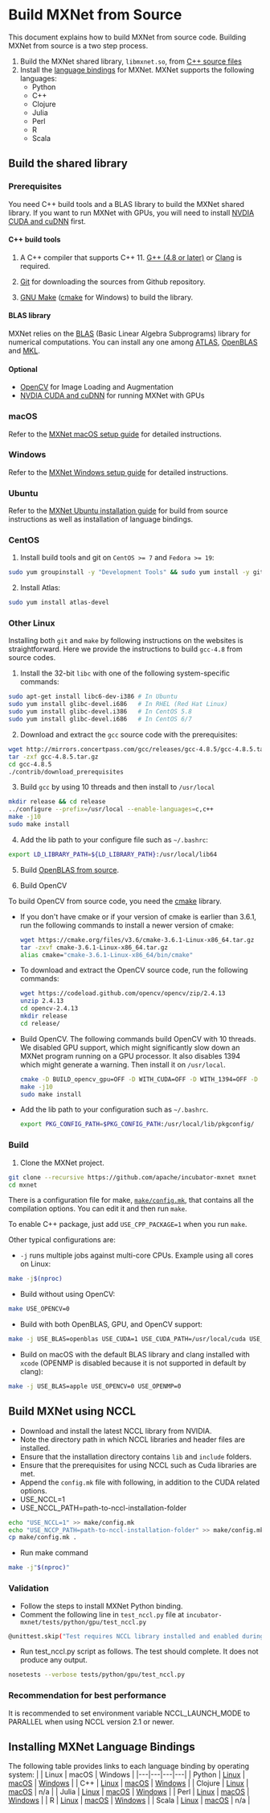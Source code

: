 # Build MXNet from Source

This document explains how to build MXNet from source code. Building MXNet from source is a two step process.

1. Build the MXNet shared library, `libmxnet.so`, from [C++ source files](#build-the-shared-library)
2. Install the [language bindings](#installing-mxnet-language-bindings) for MXNet. MXNet supports the following languages:
    - Python
    - C++
    - Clojure
    - Julia
    - Perl
    - R
    - Scala


## Build the shared library

### Prerequisites

You need C++ build tools and a BLAS library to build the MXNet shared library. If you want to run MXNet with GPUs, you will need to install [NVDIA CUDA and cuDNN](https://developer.nvidia.com/cuda-downloads) first.


#### C++ build tools

1. A C++ compiler that supports C++ 11.
[G++ (4.8 or later)](https://gcc.gnu.org/gcc-4.8/) or
[Clang](http://clang.llvm.org/) is required.

2. [Git](https://git-scm.com/downloads) for downloading the sources from Github repository.

3. [GNU Make](https://www.gnu.org/software/make/) ([cmake](https://cmake.org/)
   for Windows) to build the library.


#### BLAS library

MXNet relies on the
[BLAS](https://en.wikipedia.org/wiki/Basic_Linear_Algebra_Subprograms) (Basic
Linear Algebra Subprograms) library for numerical computations. You can install
any one among [ATLAS](http://math-atlas.sourceforge.net/),
[OpenBLAS](http://www.openblas.net/) and
[MKL](https://software.intel.com/en-us/intel-mkl).


#### Optional

* [OpenCV](http://opencv.org/) for Image Loading and Augmentation
* [NVDIA CUDA and cuDNN](https://developer.nvidia.com/cuda-downloads) for running MXNet with GPUs


### macOS

Refer to the [MXNet macOS setup guide](osx_setup.html) for detailed instructions.


### Windows

Refer to the [MXNet Windows setup guide](windows_setup.html) for detailed instructions.


### Ubuntu

Refer to the <a href="ubuntu_setup.html">MXNet Ubuntu installation guide</a> for build from source instructions as well as installation of language bindings.


### CentOS
1. Install build tools and git on `CentOS >= 7` and `Fedora >= 19`:

```bash
sudo yum groupinstall -y "Development Tools" && sudo yum install -y git
```

2. Install Atlas:

```bash
sudo yum install atlas-devel
```

### Other Linux
Installing both `git` and `make` by following instructions on the websites is
straightforward. Here we provide the instructions to build `gcc-4.8` from source codes.

1. Install the 32-bit `libc` with one of the following system-specific commands:

```bash
sudo apt-get install libc6-dev-i386 # In Ubuntu
sudo yum install glibc-devel.i686   # In RHEL (Red Hat Linux)
sudo yum install glibc-devel.i386   # In CentOS 5.8
sudo yum install glibc-devel.i686   # In CentOS 6/7
```

2. Download and extract the `gcc` source code with the prerequisites:

```bash
wget http://mirrors.concertpass.com/gcc/releases/gcc-4.8.5/gcc-4.8.5.tar.gz
tar -zxf gcc-4.8.5.tar.gz
cd gcc-4.8.5
./contrib/download_prerequisites
```

3. Build `gcc` by using 10 threads and then install to `/usr/local`

```bash
mkdir release && cd release
../configure --prefix=/usr/local --enable-languages=c,c++
make -j10
sudo make install
```

4. Add the lib path to your configure file such as `~/.bashrc`:

```bash
export LD_LIBRARY_PATH=${LD_LIBRARY_PATH}:/usr/local/lib64
```

5. Build [OpenBLAS from source](https://github.com/xianyi/OpenBLAS#installation-from-source).

6. Build OpenCV

To build OpenCV from source code, you need the [cmake](https://cmake.org) library.

* If you don't have cmake or if your version of cmake is earlier than 3.6.1, run the following commands to install a newer version of cmake:

   ```bash
   wget https://cmake.org/files/v3.6/cmake-3.6.1-Linux-x86_64.tar.gz
   tar -zxvf cmake-3.6.1-Linux-x86_64.tar.gz
   alias cmake="cmake-3.6.1-Linux-x86_64/bin/cmake"
   ```

* To download and extract the OpenCV source code, run the following commands:

   ```bash
   wget https://codeload.github.com/opencv/opencv/zip/2.4.13
   unzip 2.4.13
   cd opencv-2.4.13
   mkdir release
   cd release/
   ```

* Build OpenCV. The following commands build OpenCV with 10 threads. We
   disabled GPU support, which might significantly slow down an MXNet program
   running on a GPU processor. It also disables 1394 which might generate a
   warning. Then install it on `/usr/local`.

   ```bash
   cmake -D BUILD_opencv_gpu=OFF -D WITH_CUDA=OFF -D WITH_1394=OFF -D CMAKE_BUILD_TYPE=RELEASE -D CMAKE_INSTALL_PREFIX=/usr/local ..
   make -j10
   sudo make install
   ```

* Add the lib path to your configuration such as `~/.bashrc`.

   ```bash
   export PKG_CONFIG_PATH=$PKG_CONFIG_PATH:/usr/local/lib/pkgconfig/
   ```


### Build

1. Clone the MXNet project.
```bash
git clone --recursive https://github.com/apache/incubator-mxnet mxnet
cd mxnet
```

There is a configuration file for make,
[`make/config.mk`](https://github.com/apache/incubator-mxnet/blob/master/make/config.mk), that contains all the compilation options. You can edit it and then run `make`.

To enable C++ package, just add `USE_CPP_PACKAGE=1` when you run `make`.

Other typical configurations are:

* `-j` runs multiple jobs against multi-core CPUs. Example using all cores on Linux:

```bash
make -j$(nproc)
```

* Build without using OpenCV:

```bash
make USE_OPENCV=0
```

* Build with both OpenBLAS, GPU, and OpenCV support:

```bash
make -j USE_BLAS=openblas USE_CUDA=1 USE_CUDA_PATH=/usr/local/cuda USE_CUDNN=1
```

* Build on macOS with the default BLAS library and clang installed with `xcode` (OPENMP is disabled because it is not supported in default by clang):

```bash
make -j USE_BLAS=apple USE_OPENCV=0 USE_OPENMP=0
```


## Build MXNet using NCCL
- Download and install the latest NCCL library from NVIDIA.
- Note the directory path in which NCCL libraries and header files are installed.
- Ensure that the installation directory contains ```lib``` and ```include``` folders.
- Ensure that the prerequisites for using NCCL such as Cuda libraries are met.
- Append the ```config.mk``` file with following, in addition to the CUDA related options.
- USE_NCCL=1
- USE_NCCL_PATH=path-to-nccl-installation-folder

``` bash
echo "USE_NCCL=1" >> make/config.mk
echo "USE_NCCP_PATH=path-to-nccl-installation-folder" >> make/config.mk
cp make/config.mk .
```
- Run make command
``` bash
make -j"$(nproc)"
```

### Validation
- Follow the steps to install MXNet Python binding.
- Comment the following line in ```test_nccl.py``` file at ```incubator-mxnet/tests/python/gpu/test_nccl.py```
``` bash
@unittest.skip("Test requires NCCL library installed and enabled during build")
```
- Run test_nccl.py script as follows. The test should complete. It does not produce any output.
``` bash
nosetests --verbose tests/python/gpu/test_nccl.py
```

### Recommendation for best performance
It is recommended to set environment variable NCCL_LAUNCH_MODE to PARALLEL when using NCCL version 2.1 or newer.


## Installing MXNet Language Bindings

The following table provides links to each language binding by operating system:
|   | Linux | macOS | Windows |
|---|---|---|---|
| Python | [Linux](ubuntu_setup.html#install-mxnet-for-python) | [macOS](osx_setup.html) | [Windows](windows_setup.html#install-mxnet-for-python) |
| C++ | [Linux](c_plus_plus.html) | [macOS](c_plus_plus.html) | [Windows](c_plus_plus.html) |
| Clojure | [Linux](https://github.com/apache/incubator-mxnet/tree/master/contrib/clojure-package) | [macOS](https://github.com/apache/incubator-mxnet/tree/master/contrib/clojure-package) | n/a |
| Julia | [Linux](ubuntu_setup.html#install-the-mxnet-package-for-julia) | [macOS](osx_setup.html#install-the-mxnet-package-for-julia) | [Windows](windows_setup.html#install-the-mxnet-package-for-julia) |
| Perl | [Linux](ubuntu_setup.html#install-the-mxnet-package-for-perl) | [macOS](osx_setup.html#install-the-mxnet-package-for-perl) | [Windows](n/a) |
| R | [Linux](ubuntu_setup.html#install-the-mxnet-package-for-r) | [macOS](osx_setup.html#install-the-mxnet-package-for-r) | [Windows](windows_setup.html#install-the-mxnet-package-for-r) |
| Scala | [Linux](scala_setup.html) | [macOS](scala_setup.html) | n/a |
